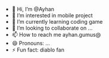 - 👋 Hi, I’m @Ayhan
- 👀 I’m interested in mobile project
- 🌱 I’m currently learning coding game
- 💞️ I’m looking to collaborate on ...
- 📫 How to reach me ayhan.gumus@ 
- 😄 Pronouns: ...
- ⚡ Fun fact: diablo fan

<!---
Ayhan67000/Ayhan67000 is a ✨ special ✨ repository because its `README.md` (this file) appears on your GitHub profile.
You can click the Preview link to take a look at your changes.
--->

